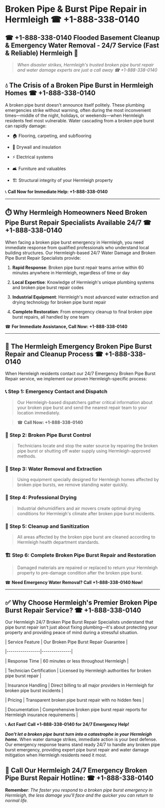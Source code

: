 # Broken Pipe & Burst Pipe Repair in Hermleigh ☎ +1-888-338-0140  
## ☎ +1-888-338-0140 Flooded Basement Cleanup & Emergency Water Removal - 24/7 Service (Fast & Reliable) Hermleigh 🚨  

> *When disaster strikes, Hermleigh's trusted broken pipe burst repair and water damage experts are just a call away ☎ +1-888-338-0140*  

## 💧 The Crisis of a Broken Pipe Burst in Hermleigh Homes ☎ +1-888-338-0140  

A broken pipe burst doesn't announce itself politely. These plumbing emergencies strike without warning, often during the most inconvenient times—middle of the night, holidays, or weekends—when Hermleigh residents feel most vulnerable. Water cascading from a broken pipe burst can rapidly damage:  

* 🏠 Flooring, carpeting, and subflooring  
* 🧱 Drywall and insulation  
* ⚡ Electrical systems  
* 🛋️ Furniture and valuables  
* 🏗️ Structural integrity of your Hermleigh property  

📞 **Call Now for Immediate Help: +1-888-338-0140**  

---  

## ⏱️ Why Hermleigh Homeowners Need Broken Pipe Burst Repair Specialists Available 24/7 ☎ +1-888-338-0140  

When facing a broken pipe burst emergency in Hermleigh, you need immediate response from qualified professionals who understand local building structures. Our Hermleigh-based 24/7 Water Damage and Broken Pipe Burst Repair Specialists provide:  

1. **Rapid Response**: Broken pipe burst repair teams arrive within 60 minutes anywhere in Hermleigh, regardless of time or day  
2. **Local Expertise**: Knowledge of Hermleigh's unique plumbing systems and broken pipe burst repair codes  
3. **Industrial Equipment**: Hermleigh's most advanced water extraction and drying technology for broken pipe burst repair  
4. **Complete Restoration**: From emergency cleanup to final broken pipe burst repairs, all handled by one team  

☎ **For Immediate Assistance, Call Now: +1-888-338-0140**  

---  

## 🔧 The Hermleigh Emergency Broken Pipe Burst Repair and Cleanup Process ☎ +1-888-338-0140  

When Hermleigh residents contact our 24/7 Emergency Broken Pipe Burst Repair service, we implement our proven Hermleigh-specific process:  

### 📞 Step 1: Emergency Contact and Dispatch  
> Our Hermleigh-based dispatchers gather critical information about your broken pipe burst and send the nearest repair team to your location immediately.  
> ☎ **Call Now: +1-888-338-0140**  

### 🚿 Step 2: Broken Pipe Burst Control  
> Technicians locate and stop the water source by repairing the broken pipe burst or shutting off water supply using Hermleigh-approved methods.  

### 🌊 Step 3: Water Removal and Extraction  
> Using equipment specially designed for Hermleigh homes affected by broken pipe bursts, we remove standing water quickly.  

### 💨 Step 4: Professional Drying  
> Industrial dehumidifiers and air movers create optimal drying conditions for Hermleigh's climate after broken pipe burst incidents.  

### 🧼 Step 5: Cleanup and Sanitization  
> All areas affected by the broken pipe burst are cleaned according to Hermleigh health department standards.  

### 🏗️ Step 6: Complete Broken Pipe Burst Repair and Restoration  
> Damaged materials are repaired or replaced to return your Hermleigh property to pre-damage condition after the broken pipe burst.  

☎ **Need Emergency Water Removal? Call +1-888-338-0140 Now!**  

---  

## ✅ Why Choose Hermleigh's Premier Broken Pipe Burst Repair Service? ☎ +1-888-338-0140  

Our Hermleigh 24/7 Broken Pipe Burst Repair Specialists understand that pipe burst repair isn't just about fixing plumbing—it's about protecting your property and providing peace of mind during a stressful situation.  

| Service Feature | Our Broken Pipe Burst Repair Guarantee |  
|-----------------|---------------|  
| Response Time | 60 minutes or less throughout Hermleigh |  
| Technician Certification | Licensed by Hermleigh authorities for broken pipe burst repair |  
| Insurance Handling | Direct billing to all major providers in Hermleigh for broken pipe burst incidents |  
| Pricing | Transparent broken pipe burst repair with no hidden fees |  
| Documentation | Comprehensive broken pipe burst repair reports for Hermleigh insurance requirements |  

📞 **Act Fast! Call +1-888-338-0140 for 24/7 Emergency Help!**  

***Don't let a broken pipe burst turn into a catastrophe in your Hermleigh home.*** When water damage strikes, immediate action is your best defense. Our emergency response teams stand ready 24/7 to handle any broken pipe burst emergency, providing expert pipe burst repair and water damage mitigation when Hermleigh residents need it most.  

## 📱 Call Our Hermleigh 24/7 Emergency Broken Pipe Burst Repair Hotline: ☎ +1-888-338-0140  

**Remember**: *The faster you respond to a broken pipe burst emergency in Hermleigh, the less damage you'll face and the quicker you can return to normal life.*
